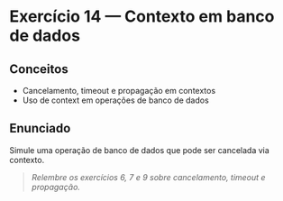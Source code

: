 # Exercício 14 — Contexto em banco de dados

## Conceitos
- Cancelamento, timeout e propagação em contextos
- Uso de context em operações de banco de dados

## Enunciado
Simule uma operação de banco de dados que pode ser cancelada via contexto.

> _Relembre os exercícios 6, 7 e 9 sobre cancelamento, timeout e propagação._ 